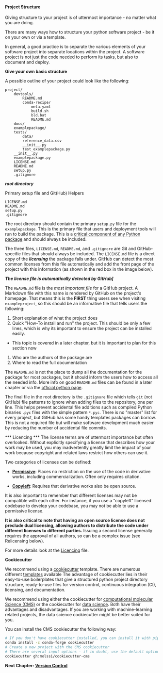 #### Project Structure

Giving structure to your project is of uttermost importance - no matter what you are doing.

There are many ways how to structure your python software project - be it on your own or via a template.

In general, a good practice is to separate the various elements of your software project into separate locations within the project. 
A software project is not just the code needed to perform its tasks, but also to document and deploy.

**Give your own basic structure**

A possible outline of your project could look like the following:
```
project/
    devtools/
        README.md
        conda-recipe/
            meta.yaml
            build.sh
            bld.bat
            README.md
    docs/
    examplepackage/
    tests/
        data/
        reference_data.csv
        __init__.py
        test_examplepackage.py
    __init__.py
    examplepackage.py
    LICENSE.md
    README.md
    setup.py
    .gitignore
```

***root directory***

Primary setup file and Git(Hub) Helpers 

```
LICENSE.md
README.md
setup.py
.gitignore
```

The root directory should contain the primary `setup.py` file for the `examplepackage`. This is the primary file that
users and deployment tools will run to build the package. This is a
[critical component of any Python package](https://docs.python.org/3/distutils/setupscript.html) and should always be included.

The three files, `LICENSE.md`, `README.md`, and `.gitignore` are Git and GitHub-specific files that should always be included. The `LICENSE.md` file is a direct copy of the ***licensing*** the package falls under. GitHub can detect the most common licenses from this file automatically and add the front page of the
project with this information (as shown in the red box in the image below).

***The license file is automatically detected by GitHub]***

The `README.md` file is the *most important file* for a GitHub project. A Markdown file with this name is rendered
by GitHub on the project's homepage. That means this is the **FIRST** thing users see when visiting `exampleproject`,
so this should be an informative file that tells users the following:
1. Short explanation of what the project does
1. Quick "How-To install and run" the project. This should be only a few lines, which is why its important to
ensure the project can be installed easily.
* This topic is covered in a later chapter, but it is important to plan for this section now
1. Who are the authors of the package are
1. Where to read the full documentation

The `README.md` is not the place to dump all the documentation for the package for most packages, but it should
inform the users how to access all the needed info. More info on good `README.md` files can be found in a later chapter or via the [official python page](https://packaging.python.org/en/latest/guides/making-a-pypi-friendly-readme/).

The final file in the root directory is the `.gitignore` file which tells `git` (not GitHub) file patterns to ignore
when adding files to the repository, one per line. This helps prevent accidental file additions such as
compiled Python binaries `.pyc` files with the simple pattern `*.pyc`. There is no "master" list for every project,
but GitHub has some handy templates packages can borrow. This is not a required file but will
make software development much easier by reducing the number of accidental file commits.

*** Licencing ***
The license terms are of uttermost importance but often overlooked.
Without explicitly specifying a license that describes how your work may be used, you may inadvertently greatly limit the impact of your work because copyright and related laws restrict how others can use it.

Two categories of licenses can be defined:

* [__Permissive__](https://en.wikipedia.org/wiki/Permissive_software_licence): Places no restriction on the use of the code in derivative works, including commercialization. Often only requires citation.

* [__Copyleft__](https://en.wikipedia.org/wiki/Copyleft): Requires that derivative works also be open source.

It is also important to remember that different licenses may not be compatible with each other. For instance, if you use a "copyleft" licensed codebase to develop your codebase, you may not be able to use a permissive license.

**It is also critical to note that having an open source license does not preclude dual licensing, allowing authors to distribute the code under different licenses to different parties.**
Issuing a second license generally requires the approval of all authors, so can be a complex issue (see Relicensing below).

For more details look at the [Licencing](https://github.com/molinfo-vienna/wiki/blob/main/LICENCING.md) file.

**Cookiecutter**

We recommend using a [cookiecutter](https://github.com/cookiecutter/cookiecutter) template. There are numerous different [templates](https://github.com/search?q=cookiecutter&type=Repositories) available
The advantage of cookiecutter lies in their easy-to-use boilerplates that give a structured python project directory structure, ready-to-use files for version control, continuous integration (CI), licensing, and documentation.

We recommend using either the cookiecutter for [computational molecular Science (CMS)](https://github.com/MolSSI/cookiecutter-cms) or the cookiecutter for [data science](https://drivendata.github.io/cookiecutter-data-science/#cookiecutter-data-science).
Both have their advantages and disadvantages. If you are working with machine-learning related projects, the data science cookiecutter might be better suited for you.

You can install the CMS cookiecutter the following way:
```bash
# If you don't have cookiecutter installed, you can install it with pip or conda
conda install -c conda-forge cookiecutter
# Create a new project with the CMS cookiecutter
# There are several input options - if in doubt, use the default options
cookiecutter gh:molssi/cookiecutter-cms
```

__Next Chapter:__ [__Version Control__](https://github.com/molinfo-vienna/wiki/blob/main/VERSION_CONTROL.md)
